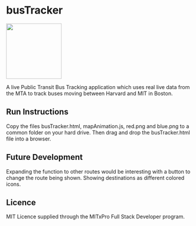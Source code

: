 # busTracker

<img src ="" width=150>

A live Public Transit Bus Tracking application which uses real live data from the MTA to track buses moving between Harvard and MIT in Boston.

## Run Instructions

Copy the files busTracker.html, mapAnimation.js, red.png and blue.png to a common folder on your hard drive. Then drag and drop the busTracker.html file into a browser.

## Future Development

Expanding the function to other routes would be interesting with a button to change the route being shown. Showing destinations as different colored icons.

## Licence

MIT Licence supplied through the MITxPro Full Stack Developer program.
